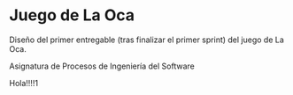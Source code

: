 Juego de La Oca
===============

Diseño del primer entregable (tras finalizar el primer sprint) del juego de La Oca.

Asignatura de Procesos de Ingeniería del Software

Hola!!!!1

